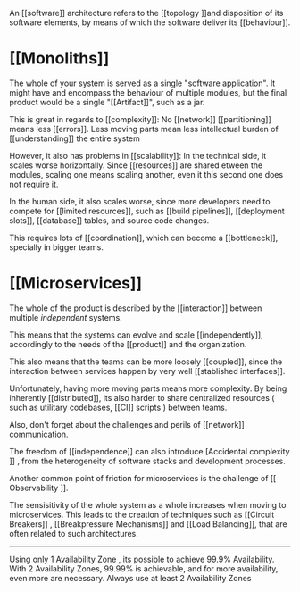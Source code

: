 An [[software]] architecture refers to the [[topology ]]and disposition of its software elements, by means of which the software deliver its [[behaviour]].

# [[Monoliths]]

The whole of your system is served as a single "software application". It might have and encompass the behaviour of multiple modules, but the final product would be a single "[[Artifact]]", such as a jar.

This is great in regards to [[complexity]]:
    No [[network]] [[partitioning]] means less [[errors]].
    Less moving parts mean less intellectual burden of [[understanding]] the entire system

However, it also has problems in [[scalability]]:
In the technical side, it scales worse horizontally. Since [[resources]] are shared etween the modules, scaling one means scaling another, even it this second one does not require it.

In the human side, it also scales worse, since more developers need to compete for [[limited resources]], such as [[build pipelines]], [[deployment slots]], [[database]] tables, and source code changes.

This requires lots of [[coordination]],  which can become a [[bottleneck]], specially in bigger teams.

# [[Microservices]]

The whole of the product is described by the [[interaction]] between multiple *independent* systems.

This means that the systems can evolve and scale [[independently]], accordingly to the needs of the [[product]] and the organization.

This also means that the teams can be more loosely [[coupled]], since the interaction between services happen by very well [[stablished interfaces]].

Unfortunately, having more moving parts means more complexity. By being inherently [[distributed]], its also harder to share centralized resources ( such as utilitary codebases, [[CI]] scripts ) between teams.

Also, don't forget about the challenges and perils of [[network]] communication.

The freedom of [[independence]] can also introduce [Accidental complexity ]] , from the  heterogeneity of software stacks and development processes.

Another common point of friction for microservices is the challenge of [[ Observability ]].

The sensisitivity of the whole system as a whole increases when moving to microservices. This leads to the creation of techniques such as [[Circuit Breakers]] , [[Breakpressure Mechanisms]] and  [[Load Balancing]], that are often related to such architectures.

___

Using only 1 Availability Zone , its possible to achieve 99.9% Availability. With 2 Availability Zones, 99.99% is achievable, and for more availability, even more are necessary.
Always use at least 2 Availability Zones
